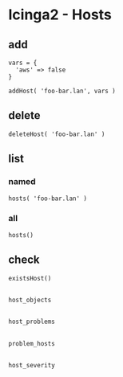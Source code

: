 # Icinga2 - Hosts

## add
    vars = {
      'aws' => false
    }

    addHost( 'foo-bar.lan', vars )

## delete
    deleteHost( 'foo-bar.lan' )

## list

### named
    hosts( 'foo-bar.lan' )

### all
    hosts()

## check
    existsHost()

##
    host_objects

##
    host_problems

##
    problem_hosts

##
    host_severity
